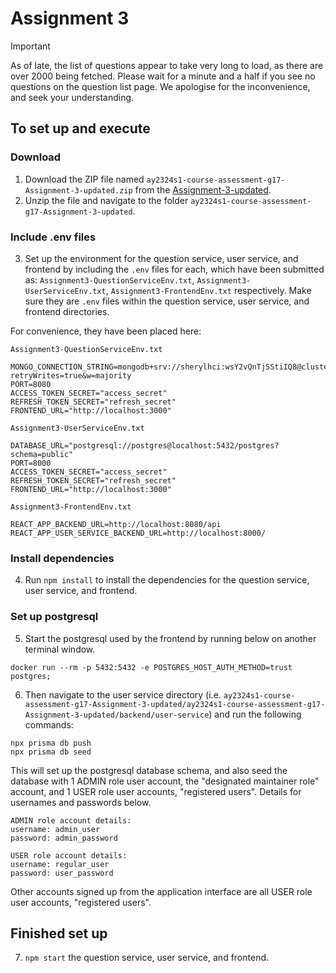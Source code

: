 # Assignment 3

> [!IMPORTANT] 
> As of late, the list of questions appear to take very long to load, as there are over 2000 being fetched. Please wait for a minute and a half if you see no questions on the question list page. We apologise for the inconvenience, and seek your understanding.

## To set up and execute

### Download
1. Download the ZIP file named `ay2324s1-course-assessment-g17-Assignment-3-updated.zip` from the [Assignment-3-updated](https://github.com/CS3219-AY2324S1/ay2324s1-course-assessment-g17/releases/tag/Assignment-3-updated).
2. Unzip the file and navigate to the folder `ay2324s1-course-assessment-g17-Assignment-3-updated`.

### Include .env files
3. Set up the environment for the question service, user service, and frontend by including the `.env` files for each, which have been submitted as: 
`Assignment3-QuestionServiceEnv.txt`, 
`Assignment3-UserServiceEnv.txt`, 
`Assignment3-FrontendEnv.txt` respectively.
Make sure they are `.env` files within the question service, user service, and frontend directories.

For convenience, they have been placed here:

`Assignment3-QuestionServiceEnv.txt`
```
MONGO_CONNECTION_STRING=mongodb+srv://sherylhci:wsY2vQnTjSStiIQ8@cluster0.kxz8d7c.mongodb.net/peerprep_app?retryWrites=true&w=majority
PORT=8080
ACCESS_TOKEN_SECRET="access_secret"
REFRESH_TOKEN_SECRET="refresh_secret"
FRONTEND_URL="http://localhost:3000"
```

`Assignment3-UserServiceEnv.txt`
```
DATABASE_URL="postgresql://postgres@localhost:5432/postgres?schema=public"
PORT=8000
ACCESS_TOKEN_SECRET="access_secret"
REFRESH_TOKEN_SECRET="refresh_secret"
FRONTEND_URL="http://localhost:3000"
```

`Assignment3-FrontendEnv.txt`
```
REACT_APP_BACKEND_URL=http://localhost:8080/api
REACT_APP_USER_SERVICE_BACKEND_URL=http://localhost:8000/
```

### Install dependencies
4. Run `npm install` to install the dependencies for the question service, user service, and frontend.

### Set up postgresql
5. Start the postgresql used by the frontend by running below on another terminal window. 

```
docker run --rm -p 5432:5432 -e POSTGRES_HOST_AUTH_METHOD=trust postgres;
```

6. Then navigate to the user service directory (i.e. `ay2324s1-course-assessment-g17-Assignment-3-updated/ay2324s1-course-assessment-g17-Assignment-3-updated/backend/user-service`) and run the following commands:

```
npx prisma db push
npx prisma db seed
```

This will set up the postgresql database schema, and also seed the database with 1 ADMIN role user account, the "designated maintainer role" account, and 1 USER role user accounts, "registered users". Details for usernames and passwords below.

```
ADMIN role account details:
username: admin_user
password: admin_password 

USER role account details:
username: regular_user
password: user_password
```

Other accounts signed up from the application interface are all USER role user accounts, "registered users". 

## Finished set up
7. `npm start` the question service, user service, and frontend.
